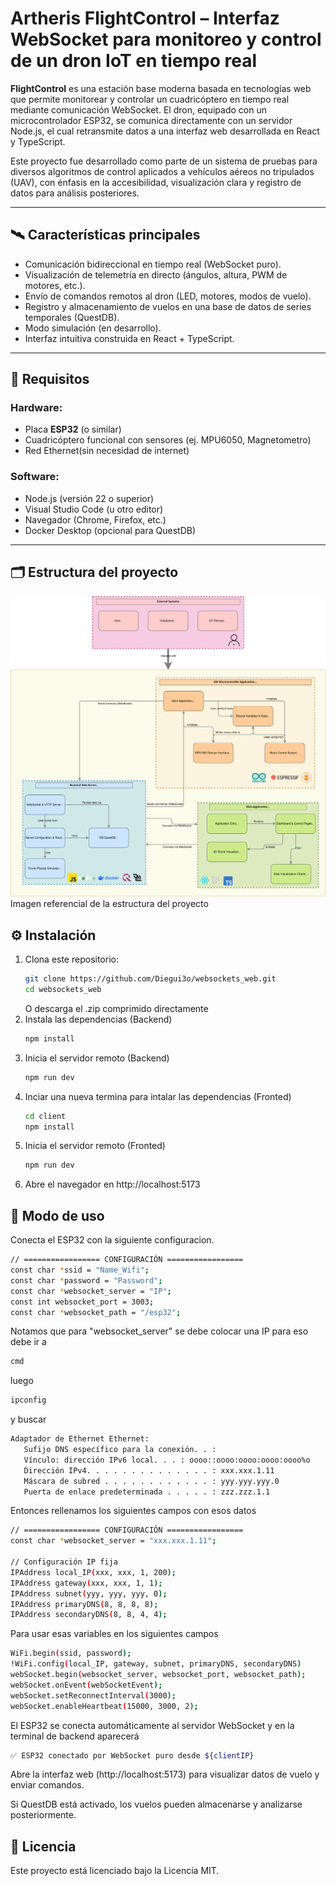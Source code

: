 # Artheris FlightControl – Interfaz WebSocket para monitoreo y control de un dron IoT en tiempo real

**FlightControl** es una estación base moderna basada en tecnologías web que permite monitorear y controlar un cuadricóptero en tiempo real mediante comunicación WebSocket. El dron, equipado con un microcontrolador ESP32, se comunica directamente con un servidor Node.js, el cual retransmite datos a una interfaz web desarrollada en React y TypeScript.

Este proyecto fue desarrollado como parte de un sistema de pruebas para diversos algoritmos de control aplicados a vehículos aéreos no tripulados (UAV), con énfasis en la accesibilidad, visualización clara y registro de datos para análisis posteriores.

---

## 🛰️ Características principales

- Comunicación bidireccional en tiempo real (WebSocket puro).
- Visualización de telemetría en directo (ángulos, altura, PWM de motores, etc.).
- Envío de comandos remotos al dron (LED, motores, modos de vuelo).
- Registro y almacenamiento de vuelos en una base de datos de series temporales (QuestDB).
- Modo simulación (en desarrollo).
- Interfaz intuitiva construida en React + TypeScript.

---

## 🔧 Requisitos

### Hardware:
- Placa **ESP32** (o similar)
- Cuadricóptero funcional con sensores (ej. MPU6050, Magnetometro)
- Red Ethernet(sin necesidad de internet)

### Software:
- Node.js (versión 22 o superior)
- Visual Studio Code (u otro editor)
- Navegador (Chrome, Firefox, etc.)
- Docker Desktop (opcional para QuestDB)

---

## 🗂️ Estructura del proyecto
![Diagrama del sistema](./assets/diagram.svg)
Imagen referencial de la estructura del proyecto

## ⚙️ Instalación

1. Clona este repositorio:
   ```bash
   git clone https://github.com/Diegui3o/websockets_web.git
   cd websockets_web
   ```
   O descarga el .zip comprimido directamente
2. Instala las dependencias (Backend)
   ```bash
   npm install
   ```
2. Inicia el servidor remoto (Backend)
   ```bash
   npm run dev
   ```
3. Inciar una nueva termina para intalar las dependencias (Fronted)
   ```bash
   cd client
   npm install
   ```
3. Inicia el servidor remoto (Fronted)
   ```bash
   npm run dev
   ```
4. Abre el navegador en http://localhost:5173

## 🚀 Modo de uso

Conecta el ESP32 con la siguiente configuracion.
   ```bash
   // ================= CONFIGURACIÓN =================
   const char *ssid = "Name_Wifi";
   const char *password = "Password";
   const char *websocket_server = "IP";
   const int websocket_port = 3003;
   const char *websocket_path = "/esp32";
   ```
Notamos que para "websocket_server" se debe colocar una IP para eso debe ir a
   ```bash
   cmd
   ```
luego
   ```bash
   ipconfig
   ```
y buscar
   ```bash
   Adaptador de Ethernet Ethernet:
      Sufijo DNS específico para la conexión. . : 
      Vínculo: dirección IPv6 local. . . : oooo::oooo:oooo:oooo:oooo%o
      Dirección IPv4. . . . . . . . . . . . . . : xxx.xxx.1.11
      Máscara de subred . . . . . . . . . . . . : yyy.yyy.yyy.0
      Puerta de enlace predeterminada . . . . . : zzz.zzz.1.1
   ```
Entonces rellenamos los siguientes campos con esos datos
   ```bash
   // ================= CONFIGURACIÓN =================
   const char *websocket_server = "xxx.xxx.1.11";
   
   // Configuración IP fija
   IPAddress local_IP(xxx, xxx, 1, 200);
   IPAddress gateway(xxx, xxx, 1, 1);
   IPAddress subnet(yyy, yyy, yyy, 0);
   IPAddress primaryDNS(8, 8, 8, 8);
   IPAddress secondaryDNS(8, 8, 4, 4);
   ```
Para usar esas variables en los siguientes campos
   ```bash
   WiFi.begin(ssid, password);
   !WiFi.config(local_IP, gateway, subnet, primaryDNS, secondaryDNS)
   webSocket.begin(websocket_server, websocket_port, websocket_path);
   webSocket.onEvent(webSocketEvent);
   webSocket.setReconnectInterval(3000);
   webSocket.enableHeartbeat(15000, 3000, 2);
   ```
El ESP32 se conecta automáticamente al servidor WebSocket y en la terminal de backend aparecerá
   ```bash
   ✅ ESP32 conectado por WebSocket puro desde ${clientIP}
   ```

Abre la interfaz web (http://localhost:5173) para visualizar datos de vuelo y enviar comandos.

Si QuestDB está activado, los vuelos pueden almacenarse y analizarse posteriormente.

##  📄 Licencia
Este proyecto está licenciado bajo la Licencia MIT.
